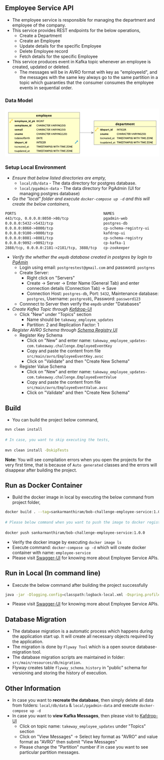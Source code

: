 ## Employee Service API

 - The employee service is responsible for managing the department and employee of the company.
 - This service provides REST endpoints for the below operations,
    - Create a Department
    - Create an Employee
    - Update details for the specific Employee
    - Delete Employee record
    - Fetch details for the specific Employee
 - This service produces event in Kafka topic whenever an employee is created, updated or deleted.
    - The messages will be in AVRO format with key as "employeeId", and the messages with the same key always go to the same partition in a topic which guaranties that the consumer consumes the employee events in sequential order.

### Data Model

![Alt text](doc_source/db_model.png)

### Setup Local Environment

- *Ensure that below listed directories are empty,*
    - `local/db/data` - The data directory for postgres database.
    - `local/pgadmin-data` - The data directory for PgAdmin (UI for managing postgres database)
- *Go the "local" folder and execute `docker-compose up -d` and this will create the below containers,*

```
PORTS                                        NAMES
443/tcp, 0.0.0.0:8050->80/tcp                pgadmin-web
0.0.0.0:5432->5432/tcp                       postgres-db
0.0.0.0:8060->8000/tcp                       cp-schema-registry-ui
0.0.0.0:9100->9000/tcp                       kafdrop-ui
0.0.0.0:8081->8081/tcp                       cp-schema-registry
0.0.0.0:9092->9092/tcp                       cp-kafka-1
2888/tcp, 0.0.0.0:2181->2181/tcp, 3888/tcp   cp-zookeeper
```
- *Verify the whether the `empdb` database created in postgres by login to [PgAmin](http://localhost:8050/)*
    - Login using email: `postgrestest@gmail.com` and password: `postgres`
    - Create Server: 
        - Right click on "Servers" 
        - Create -> Server -> Enter Name (General Tab) and enter connection details (Connection Tab) -> Save
        - Connection Host: `postgres-db`, Port: `5432`, Maintenance database: `postgres`, Username: `postgres01`, Password: `password123`
    - Connnect to Server then verify the `empdb` under "Databases"
- *Create Kafka Topic through [Kafdrop-UI](http://localhost:9100/)*
    - Click "New" under "Topics" section
        - Name should be `takeway_employee_updates`
        - Partition: 2 and Replication Factor: 1
- *Register AVRO Schema through [Schema Registry UI](http://localhost:8060/)*
    - Register Key Schema
        - Click on "New" and enter name: `takeway_employee_updates-com.takeaway.challenge.EmployeeEventKey`
        - Copy and paste the content from file `src/main/avro/EmployeeEventKey.avsc`
        - Click on "Validate" and then "Create New Schema"
    - Register Value Schema
        - Click on "New" and enter name: `takeway_employee_updates-com.takeaway.challenge.EmployeeEventValue`
        - Copy and paste the content from file `src/main/avro/EmployeeEventValue.avsc`
        - Click on "Validate" and then "Create New Schema"
    
## Build

- You can build the project below command,

```bash
mvn clean install

# In case, you want to skip executing the tests,

mvn clean install -DskipTests
```

**Note:** You will see compilation errors when you open the projects for the very first time, that is because of `Auto generated` classes and the errors will disappear after building the project.  

## Run as Docker Container

- Build the docker image in local by executing the below command from project folder,

```bash
docker build . --tag=sankarmanthiram/bob-challenge-employee-service:1.0.0

# Please below command when you want to push the image to docker registry

docker push sankarmanthiram/bob-challenge-employee-service:1.0.0
```

- Verify the docker image by executing `docker image ls`
- Execute command: `docker-compose up -d` which will create docker container with name: `employee-service`
- Please visit [Swagger-UI](http://localhost:8070/takeaway/swagger-ui/index.html) for knowing more about Employee Service APIs. 

## Run in Local (In command line)

- Execute the below command after building the project successfully

```bash
java -jar -Dlogging.config=classpath:logback-local.xml -Dspring.profiles.active=local bob-challenge-employee-service-1.0.0.jar
```
- Please visit [Swagger-UI](http://localhost:8070/takeaway/swagger-ui/index.html) for knowing more about Employee Service APIs. 

## Database Migration

- The database migration is a automatic process which happens during the application start up. It will create all necessary objects required by the application.
- The migration is done by `Flyway Tool` which is a open source database-migration tool.
- The database migration scripts are maintained in folder: `src/main/resources/db/migration`.
- Flyway creates table `flyway_schema_history` in "public" schema for versioning and storing the history of execution.

## Other Information

- In case you want to **recreate the database**, then simply delete all data from folders: `local/db/data` & `local/pgadmin-data` and execute `docker-compose up -d`
- In case you want to **view Kafka Messages**, then please visit to [Kafdrop-UI](http://localhost:9100)
    - Click on topic name: `takeway_employee_updates` under "Topics" section
    - Click on "View Messages" -> Select key format as "AVRO" and value format as "AVRO" then submit "View Messages"
    - Please change the "Partition" number if in case you want to see particular partition messages.
